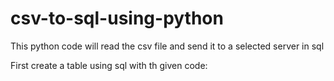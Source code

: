 # csv-to-sql-using-python
This python code will read the csv file and send it to a selected server in sql


First create a table using sql with th given code:


